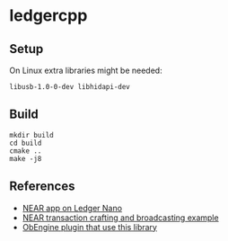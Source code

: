 # ledgercpp

## Setup
On Linux extra libraries might be needed:
```
libusb-1.0-0-dev libhidapi-dev
```

## Build
```shell
mkdir build
cd build
cmake ..
make -j8
```

## References
- [NEAR app on Ledger Nano](https://github.com/LedgerHQ/app-near)
- [NEAR transaction crafting and broadcasting example](https://github.com/near-examples/transaction-examples/blob/master/send-tokens-deconstructed.js)
- [ObEngine plugin that use this library](https://github.com/nbleuzen-ledger/ObEngine-near-ledger)
